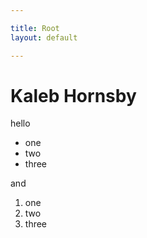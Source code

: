```yaml
---

title: Root
layout: default

---
```


Kaleb Hornsby
=============

hello

- one
- two
- three

and

 1. one
 2. two
 3. three

